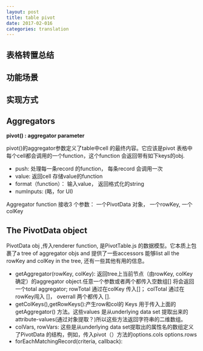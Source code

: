```yaml
---
layout: post
title: table pivot
date: 2017-02-016
categories: translation
---
```

## 表格转置总结

## 功能场景

## 实现方式

## Aggregators

**pivot() : aggregator parameter**

pivot()的aggregator参数定义了table中cell 的最终内容。它应该是pivot 表格中每个cell都会调用的一个function，这个function 会返回带有如下keys的obj.

* push: 处理每一条record 的function， 每条record 会调用一次
* value: 返回cell 存储value的function
* format（function）： 输入value， 返回格式化的string
* numInputs: (略，for UI)

Aggregator function 接收3 个参数： 一个PivotData 对象， 一个rowKey, 一个colKey


## The PivotData object

PivotData obj ,传入renderer function, 是PivotTable.js 的数据模型。它本质上包裹了a tree of aggregator objs and 提供了一些accessors 能够list all the rowKey and colKey in the tree, 还有一些其他有用的信息。

* getAggregator(rowKey, colKey): 返回tree上当前节点（由rowKey, colKey确定）的aggregator object.任意一个参数或者两个都传入空数组[] 将会返回一个total aggregator; rowTotal 通过在colKey 传入[]； colTotal 通过在rowKey闯入 []， overrall 两个都传入 [].
* getColKeys(),getRowKeys():产生row和col的 Keys 用于传入上面的getAggregator() 方法。这些values 是从underlying data set 提取出来的attribute-values(通过对象提取？)所以这些方法返回字符串的二维数组。
* colVars, rowVars: 这些是从underlying data set提取出的属性名的数组定义了PivotData 的结构，例如，传入pivot（）方法的options.cols options.rows
* forEachMatchingRecord(criteria, callback):







 
